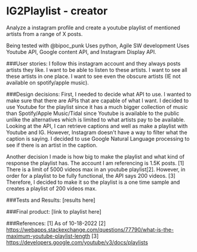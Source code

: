 # IG2Playlist - creator
Analyze a instagram profile and create a youtube playlist of mentioned artists from a range of X posts. 

Being tested with @bipoc_punk
Uses python, Agile SW development
Uses Youtube API, Google content API, and Instagram Display API.

###User stories: 
I follow this instagram account and they always posts artists they like. 
I want to be able to listen to these artists. 
I want to see all these artists in one place. 
I want to see even the obscure artists (IE not available on spotify/apple music).

###Design decisions: 
First, I needed to decide what API to use. I wanted to make sure that there are APIs that are capable of what I want. I decided to use Youtube for the playlist since it has a much bigger collection of music than Spotify/Apple Music/Tidal since Youtube is available to the public unlike the alternatives which is limited to what artists pay to be available. Looking at the API, I can retrieve captions and well as make a playlist with Youtube and IG. However, Instagram doesn't have a way to filter what the caption is saying. I decided to use Google Natural Language processing to see if there is an artist in the caption. 

Another decision I made is how big to make the playlist and what kind of response the playlist has. The account I am referencing is 1.5K posts. [1] There is a limit of 5000 videos max in an youtube playlist[2]. However, in order for a playlist to be fully functional, the API says 200 videos. [3] Therefore, I decided to make it so the playlist is a one time sample and creates a playlist of 200 videos max. 

###Tests and Results: 
[results here]

###Final product: 
[link to playlist here]

###References:
[1] As of 10-18-2022
[2] https://webapps.stackexchange.com/questions/77790/what-is-the-maximum-youtube-playlist-length
[3] https://developers.google.com/youtube/v3/docs/playlists
